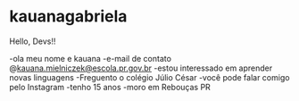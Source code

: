 # kauanagabriela
Hello, Devs!!

-ola meu nome e kauana
-e-mail de contato @kauana.mielniczek@escola.pr.gov.br
-estou interessado em aprender novas linguagens 
-Freguento o colégio Júlio César
-você pode falar comigo pelo Instagram
-tenho 15 anos 
-moro em Rebouças PR 


